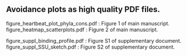 ## Avoidance plots as high quality PDF files.

figure_heartbeat_plot_phyla_cons.pdf : Figure 1 of main manuscript.  
figure_heatmap_scatterplots.pdf : Figure 2 of main manuscript.  

figure_suppl_binding_profile.pdf : Figure S1 of supplementary document.  
figure_suppl_SSU_sketch.pdf : Figure S2 of supplementary document.  

